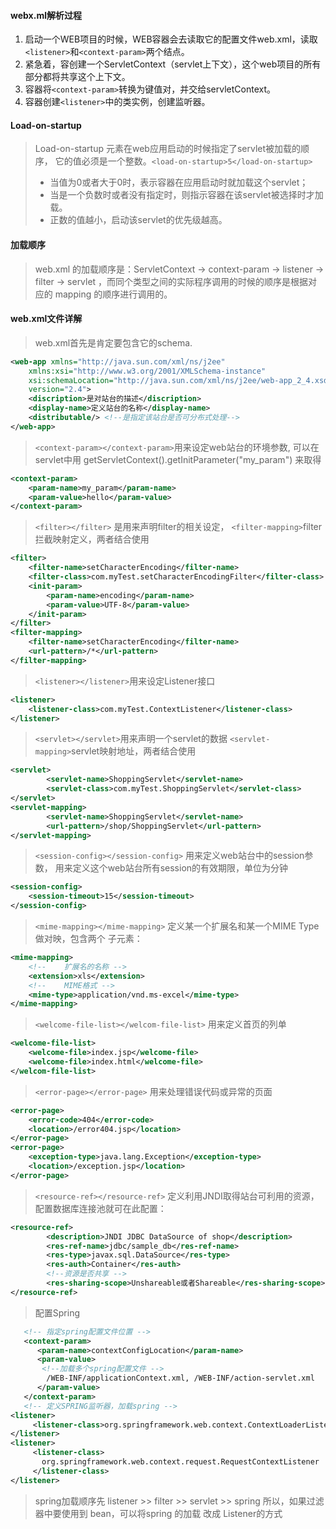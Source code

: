 #### webx.ml解析过程
1. 启动一个WEB项目的时候，WEB容器会去读取它的配置文件web.xml，读取`<listener>`和`<context-param>`两个结点。
2. 紧急着，容创建一个ServletContext（servlet上下文），这个web项目的所有部分都将共享这个上下文。
3. 容器将`<context-param>`转换为键值对，并交给servletContext。
4. 容器创建`<listener>`中的类实例，创建监听器。

#### Load-on-startup
> Load-on-startup 元素在web应用启动的时候指定了servlet被加载的顺序，
>它的值必须是一个整数。`<load-on-startup>5</load-on-startup>`
>- 当值为0或者大于0时，表示容器在应用启动时就加载这个servlet；
>- 当是一个负数时或者没有指定时，则指示容器在该servlet被选择时才加载。
>- 正数的值越小，启动该servlet的优先级越高。

#### 加载顺序
> web.xml 的加载顺序是：ServletContext -> context-param -> listener -> filter
-> servlet ，而同个类型之间的实际程序调用的时候的顺序是根据对应的 mapping 的顺序进行调用的。

#### web.xml文件详解
>web.xml首先是肯定要包含它的schema.
```xml
<web-app xmlns="http://java.sun.com/xml/ns/j2ee"
    xmlns:xsi="http://www.w3.org/2001/XMLSchema-instance"
    xsi:schemaLocation="http://java.sun.com/xml/ns/j2ee/web-app_2_4.xsd"
    version="2.4">
    <discription>是对站台的描述</discription>
    <display-name>定义站台的名称</display-name>
    <distributable/> <!--是指定该站台是否可分布式处理-->
</web-app>
```
> `<context-param></context-param>`用来设定web站台的环境参数,
> 可以在servlet中用 getServletContext().getInitParameter("my_param") 来取得
```xml
<context-param>
    <param-name>my_param</param-name>
    <param-value>hello</param-value>
</context-param>
```
> `<filter></filter>` 是用来声明filter的相关设定，
> `<filter-mapping>`filter拦截映射定义，两者结合使用
```xml
<filter>
    <filter-name>setCharacterEncoding</filter-name>
    <filter-class>com.myTest.setCharacterEncodingFilter</filter-class>
    <init-param>
        <param-name>encoding</param-name>
        <param-value>UTF-8</param-value>
    </init-param>
</filter>
<filter-mapping>
    <filter-name>setCharacterEncoding</filter-name>
    <url-pattern>/*</url-pattern>
</filter-mapping>
```
> `<listener></listener>`用来设定Listener接口
```xml
<listener>
    <listener-class>com.myTest.ContextListener</listener-class>
</listener>
```
> `<servlet></servlet>`用来声明一个servlet的数据
> `<servlet-mapping>`servlet映射地址，两者结合使用
```xml
<servlet>
        <servlet-name>ShoppingServlet</servlet-name>
        <servlet-class>com.myTest.ShoppingServlet</servlet-class>
</servlet>
<servlet-mapping>
        <servlet-name>ShoppingServlet</servlet-name>
        <url-pattern>/shop/ShoppingServlet</url-pattern>
</servlet-mapping>
```

> `<session-config></session-config>` 用来定义web站台中的session参数，
> 用来定义这个web站台所有session的有效期限，单位为分钟
```xml
<session-config>
    <session-timeout>15</session-timeout>
</session-config>
```
> `<mime-mapping></mime-mapping>` 定义某一个扩展名和某一个MIME Type做对映，包含两个                                                        子元素：
```xml
<mime-mapping>
    <!--    扩展名的名称 -->
    <extension>xls</extension>
    <!--    MIME格式 -->
    <mime-type>application/vnd.ms-excel</mime-type>
</mime-mapping>
```
> `<welcome-file-list></welcom-file-list>` 用来定义首页的列单
```xml
<welcome-file-list>
    <welcome-file>index.jsp</welcome-file>
    <welcome-file>index.html</welcome-file>
</welcom-file-list>
```

> `<error-page></error-page>` 用来处理错误代码或异常的页面
```xml
<error-page>
    <error-code>404</error-code>
    <location>/error404.jsp</location>
</error-page>
<error-page>
    <exception-type>java.lang.Exception</exception-type>
    <location>/exception.jsp</location>
</error-page>
```
> `<resource-ref></resource-ref>` 定义利用JNDI取得站台可利用的资源，配置数据库连接池就可在此配置：
```xml
<resource-ref>
        <description>JNDI JDBC DataSource of shop</description>
        <res-ref-name>jdbc/sample_db</res-ref-name>
        <res-type>javax.sql.DataSource</res-type>
        <res-auth>Container</res-auth>
        <!--资源是否共享 -->
        <res-sharing-scope>Unshareable或者Shareable</res-sharing-scope> 
</resource-ref>
```
> 配置Spring
```xml
   <!-- 指定spring配置文件位置 -->
   <context-param>
      <param-name>contextConfigLocation</param-name>
      <param-value>
       <!--加载多个spring配置文件 -->
        /WEB-INF/applicationContext.xml, /WEB-INF/action-servlet.xml
      </param-value>
   </context-param>
   <!-- 定义SPRING监听器，加载spring -->
<listener>
     <listener-class>org.springframework.web.context.ContextLoaderListener</listener-class>
</listener>
<listener>
     <listener-class>
       org.springframework.web.context.request.RequestContextListener
     </listener-class>
</listener>
```
>spring加载顺序先 listener >> filter >> servlet >>  spring
> 所以，如果过滤器中要使用到 bean，可以将spring 的加载 改成 Listener的方式
